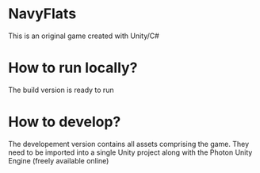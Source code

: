 # NavyFlats

This is an original game created with Unity/C#

# How to run locally?

The build version is ready to run

# How to develop?

The developement version contains all assets comprising the game. They need to be imported into a single Unity project along with the Photon Unity Engine (freely available online)
